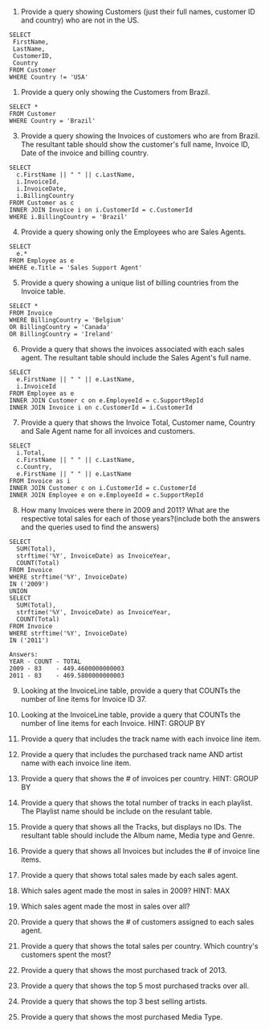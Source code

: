 1. Provide a query showing Customers (just their full names, customer ID and country) who are not in the US.
```
SELECT 
 FirstName, 
 LastName, 
 CustomerID, 
 Country 
FROM Customer 
WHERE Country != 'USA'
```

1. Provide a query only showing the Customers from Brazil.
```
SELECT * 
FROM Customer 
WHERE Country = 'Brazil'
```

3. Provide a query showing the Invoices of customers who are from Brazil. The resultant table should show the customer's full name, Invoice ID, Date of the invoice and billing country.
```
SELECT 
  c.FirstName || " " || c.LastName,
  i.InvoiceId, 
  i.InvoiceDate, 
  i.BillingCountry
FROM Customer as c 
INNER JOIN Invoice i on i.CustomerId = c.CustomerId
WHERE i.BillingCountry = 'Brazil'
```

4. Provide a query showing only the Employees who are Sales Agents.
```
SELECT
  e.*
FROM Employee as e
WHERE e.Title = 'Sales Support Agent'
```

5. Provide a query showing a unique list of billing countries from the Invoice table.
```
SELECT * 
FROM Invoice
WHERE BillingCountry = 'Belgium' 
OR BillingCountry = 'Canada'
OR BillingCountry = 'Ireland'
```

6. Provide a query that shows the invoices associated with each sales agent. The resultant table should include the Sales Agent's full name.
```
SELECT
  e.FirstName || " " || e.LastName,
  i.InvoiceId
FROM Employee as e
INNER JOIN Customer c on e.EmployeeId = c.SupportRepId
INNER JOIN Invoice i on c.CustomerId = i.CustomerId
```

7. Provide a query that shows the Invoice Total, Customer name, Country and Sale Agent name for all invoices and customers.
```
SELECT
  i.Total,
  c.FirstName || " " || c.LastName,
  c.Country,
  e.FirstName || " " || e.LastName
FROM Invoice as i
INNER JOIN Customer c on i.CustomerId = c.CustomerId
INNER JOIN Employee e on e.EmployeeId = c.SupportRepId
```

8. How many Invoices were there in 2009 and 2011? What are the respective total sales for each of those years?(include both the answers and the queries used to find the answers)
```
SELECT
  SUM(Total),  
  strftime('%Y', InvoiceDate) as InvoiceYear,
  COUNT(Total)
FROM Invoice 
WHERE strftime('%Y', InvoiceDate)
IN ('2009')
UNION
SELECT
  SUM(Total),  
  strftime('%Y', InvoiceDate) as InvoiceYear,
  COUNT(Total)
FROM Invoice 
WHERE strftime('%Y', InvoiceDate)
IN ('2011')

```
```
Answers:
YEAR - COUNT - TOTAL
2009 - 83    - 449.4600000000003
2011 - 83    - 469.5800000000003
```

9. Looking at the InvoiceLine table, provide a query that COUNTs the number of line items for Invoice ID 37.


10. Looking at the InvoiceLine table, provide a query that COUNTs the number of line items for each Invoice. HINT: GROUP BY

11. Provide a query that includes the track name with each invoice line item.


12. Provide a query that includes the purchased track name AND artist name with each invoice line item.


13. Provide a query that shows the # of invoices per country. HINT: GROUP BY


14. Provide a query that shows the total number of tracks in each playlist. The Playlist name should be include on the resulant table.


15. Provide a query that shows all the Tracks, but displays no IDs. The resultant table should include the Album name, Media type and Genre.


16. Provide a query that shows all Invoices but includes the # of invoice line items.


17. Provide a query that shows total sales made by each sales agent.


18. Which sales agent made the most in sales in 2009? HINT: MAX


19. Which sales agent made the most in sales over all?


20. Provide a query that shows the # of customers assigned to each sales agent.


21. Provide a query that shows the total sales per country. Which country's customers spent the most?


22. Provide a query that shows the most purchased track of 2013.


23. Provide a query that shows the top 5 most purchased tracks over all.


24. Provide a query that shows the top 3 best selling artists.


25. Provide a query that shows the most purchased Media Type.

